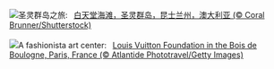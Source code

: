 ![](https://www.bing.com/th?id=OHR.WhitsundaySwirl_ZH-CN9085371328_UHD.jpg&w=1000)圣灵群岛之旅:&nbsp;&ensp;[白天堂海滩，圣灵群岛，昆士兰州，澳大利亚 (© Coral Brunner/Shutterstock)](https://www.bing.com/th?id=OHR.WhitsundaySwirl_ZH-CN9085371328_UHD.jpg)
<br><br/>
![](https://www.bing.com/th?id=OHR.VuittonFoundation_EN-US2808914200_UHD.jpg&w=1000)A fashionista art center:&nbsp;&ensp;[Louis Vuitton Foundation in the Bois de Boulogne, Paris, France (© Atlantide Phototravel/Getty Images)](https://www.bing.com/th?id=OHR.VuittonFoundation_EN-US2808914200_UHD.jpg)
<br><br/>

